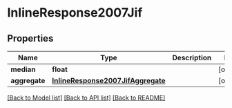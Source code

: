 # InlineResponse2007Jif


## Properties
Name | Type | Description | Notes
------------ | ------------- | ------------- | -------------
**median** | **float** |  | [optional] 
**aggregate** | [**InlineResponse2007JifAggregate**](InlineResponse2007JifAggregate.md) |  | [optional] 

[[Back to Model list]](../README.md#documentation-for-models) [[Back to API list]](../README.md#documentation-for-api-endpoints) [[Back to README]](../README.md)


